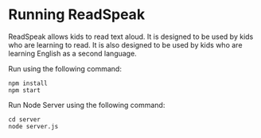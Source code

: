 # Running ReadSpeak

ReadSpeak allows kids to read text aloud. It is designed to be used by kids who are learning to read. It is also designed to be used by kids who are learning English as a second language.

Run using the following command:
```
npm install
npm start
```

Run Node Server using the following command:
``` 
cd server
node server.js
```
